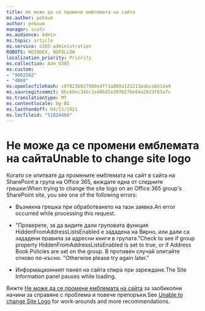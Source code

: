 ```yaml
---
title: Не може да се промени емблемата на сайта
ms.author: pebaum
author: pebaum
manager: scotv
ms.audience: Admin
ms.topic: article
ms.service: o365-administration
ROBOTS: NOINDEX, NOFOLLOW
localization_priority: Priority
ms.collection: Adm_O365
ms.custom:
- "9002502"
- "4868"
ms.openlocfilehash: c0f823b827980e4ff1a888a121213eabcabb14a9
ms.sourcegitcommit: 8bc60ec34bc1e40685e3976576e04a2623f63a7c
ms.translationtype: MT
ms.contentlocale: bg-BG
ms.lasthandoff: 04/15/2021
ms.locfileid: "51824460"
---
```

# <a name="unable-to-change-site-logo"></a><span data-ttu-id="2b69c-102">Не може да се промени емблемата на сайта</span><span class="sxs-lookup"><span data-stu-id="2b69c-102">Unable to change site logo</span></span>

<span data-ttu-id="2b69c-103">Когато се опитвате да промените емблемата на сайт в сайта на SharePoint в група на Office 365, виждате една от следните грешки:</span><span class="sxs-lookup"><span data-stu-id="2b69c-103">When trying to change the site logo on an Office 365 group's SharePoint site, you see one of the following errors:</span></span>

- <span data-ttu-id="2b69c-104">Възникна грешка при обработването на тази заявка.</span><span class="sxs-lookup"><span data-stu-id="2b69c-104">An error occurred while processing this request.</span></span>

- <span data-ttu-id="2b69c-105">"Проверете, за да видите дали груповата функция HiddenFromAddressListsEnabled е зададена на Вярно, или дали са зададени правила за адресни книги в групата.</span><span class="sxs-lookup"><span data-stu-id="2b69c-105">"Check to see if group property HiddenFromAddressListsEnabled is set to true, or if Address Book Policies are set on the group.</span></span> <span data-ttu-id="2b69c-106">В противен случай опитайте отново по-късно. "</span><span class="sxs-lookup"><span data-stu-id="2b69c-106">Otherwise please try again later."</span></span>

- <span data-ttu-id="2b69c-107">Информационният панел на сайта спира при зареждане.</span><span class="sxs-lookup"><span data-stu-id="2b69c-107">The Site Information panel pauses while loading.</span></span>

<span data-ttu-id="2b69c-108">Вижте [Не може да се промени емблемата на сайта](https://docs.microsoft.com/sharepoint/troubleshoot/sites/error-when-changing-o365-site-logo) за заобиколни начини за справяне с проблема и повече препоръки.</span><span class="sxs-lookup"><span data-stu-id="2b69c-108">See [Unable to change Site Logo](https://docs.microsoft.com/sharepoint/troubleshoot/sites/error-when-changing-o365-site-logo) for work-arounds and more recommendations.</span></span>
